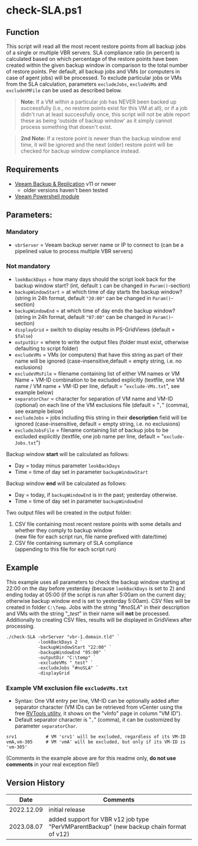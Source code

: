 # check-SLA.ps1

## Function

This script will read all the most recent restore points from all backup jobs of a single or multiple VBR servers. SLA compliance ratio (in percent) is calculated based on which percentage of the restore points have been created within the given backup window in comparison to the total number of restore points.
Per default, all backup jobs and VMs (or computers in case of agent jobs) will be processed. To exclude particular jobs or VMs from the SLA calculation, parameters `excludeJobs`, `excludeVMs` and `excludeVMFile` can be used as described below.

> **Note:** If a VM within a particular job has NEVER been backed up successfully (i.e., no restore points exist for this VM at all), or if a job didn't run at least successfully once, this script will not be able report these as being 'outside of backup window' as it simply cannot process something that doesn't exist.

> **2nd Note:** If a restore point is newer than the backup window end time, it will be ignored and the next (older) restore point will be checked for backup window compliance instead.

## Requirements
- [Veeam Backup & Replication] v11 or newer
  - older versions haven't been tested
- [Veeam Powershell module]

## Parameters:
### Mandatory
- `vbrServer` = Veeam backup server name or IP to connect to (can be a pipelined value to process multiple VBR servers)
### Not mandatory
- `lookBackDays` = how many days should the script look back for the backup window start? (int, default `1` can be changed in `Param()`-section)
- `backupWindowStart` = at which time of day starts the backup window? (string in 24h format, default `"20:00"` can be changed in `Param()`-section)
- `backupWindowEnd` = at which time of day ends the backup window? (string in 24h format, default `"07:00"` can be changed in `Param()`-section)
- `displayGrid` = switch to display results in PS-GridViews (default = `$false`)
- `outputDir` = where to write the output files (folder must exist, otherwise defaulting to script folder)
- `excludeVMs` = VMs (or computers) that have this string as part of their name will be ignored (case-insensitive,default = empty string, i.e. no exclusions)
- `excludeVMsFile` = filename containing list of either VM names or VM Name + VM-ID combination to be excluded explicitly (textfile, one VM name / VM name + VM-ID per line, default = "`exclude-VMs.txt`", see example below)
- `separatorChar` = character for separation of VM name and VM-ID (optional) on each line of the VM exclusions file (default = "`,`" (comma), see example below)
- `excludeJobs` = jobs including this string in their **description** field will be ignored (case-insensitive, default = empty string, i.e. no exclusions)
- `excludeJobsFile` = filename containing list of backup jobs to be excluded explicitly (textfile, one job name per line, default = "`exclude-Jobs.txt`")


Backup window **start** will be calculated as follows:  
- Day  = today minus parameter `lookBackDays`
- Time = time of day set in parameter `backupWindowStart`

Backup window **end** will be calculated as follows:
- Day  = today, if `backupWindowEnd` is in the past; yesterday otherwise.
- Time = time of day set in parameter `backupWindowEnd`

Two output files will be created in the output folder:
1. CSV file containing most recent restore points with some details and whether they comply to backup window  
   (new file for each script run, file name prefixed with date/time)
2. CSV file containing summary of SLA compliance  
   (appending to this file for each script run)

## Example
This example uses all parameters to check the backup window starting at 22:00 on the day before yesterday (because `lookBackDays` is set to 2) and ending today at 05:00 (if the script is run after 5:00am on the current day; otherwise backup window end is set to yesterday 5:00am). CSV files will be created in folder `C:\Temp`. Jobs with the string "*#noSLA*" in their description and VMs with the string "*_test*" in their name will **not** be processed. Additionally to creating CSV files, results will be displayed in GridViews after processing.
```
./check-SLA -vbrServer "vbr-1.domain.tld" `
            -lookBackDays 2 `
            -backupWindowStart "22:00" `
            -backupWindowEnd "05:00" `
            -outputDir "C:\temp" `
            -excludeVMs "_test" `
            -excludeJobs "#noSLA" `
            -displayGrid
```
### Example VM exclusion file `excludeVMs.txt`
- Syntax: One VM entry per line, VM-ID can be optionally added after separator character (VM IDs can be retrieved from vCenter using the free [RVTools utility](https://www.robware.net/rvtools/), it shows on the "vInfo" page in column "VM ID").
- Default separator character is "`,`" (comma), it can be customized by parameter `separatorChar`.

```
srv1           # VM 'srv1' will be excluded, regardless of its VM-ID
vmA,vm-305     # VM 'vmA' will be excluded, but only if its VM-ID is 'vm-305'

```
(Comments in the example above are for this readme only, __do not use comments__ in your real exception file!)

## Version History
Date | Comments
---  | ---
2022.12.09 | initial release 
2023.08.07 | added support for VBR v12 job type "PerVMParentBackup" (new backup chain format of v12)


<!-- referenced links -->
[Veeam Backup & Replication]: https://www.veeam.com/vm-backup-recovery-replication-software.html
[Veeam PowerShell module]: https://helpcenter.veeam.com/docs/backup/powershell/getting_started.html
